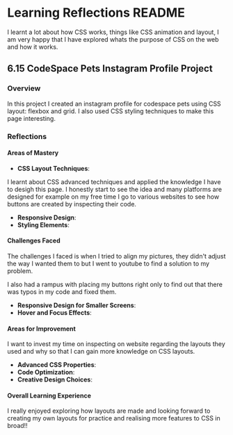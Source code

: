 
# Learning Reflections README 
I learnt a lot about how CSS works, things like CSS animation and layout, I am very happy that I have explored whats the purpose of CSS on the web and how it works.
## **6.15 CodeSpace Pets Instagram Profile Project**

### Overview

In this project I created an instagram profile for codespace pets using CSS layout: flexbox and grid. I also used CSS styling techniques to make this page interesting.


### Reflections

#### Areas of Mastery

- **CSS Layout Techniques**: 

I learnt about CSS advanced techniques and applied the knowledge I have to desigh this page. I honestly start to see the idea and many platforms are designed for example on my free time I go to various websites to see how buttons are created by inspecting their code.
- **Responsive Design**: 
- **Styling Elements**: 

#### Challenges Faced

The challenges I faced is when I tried to align my pictures, they didn't adjust the way I wanted them to but I went  to youtube to find a solution to my problem.

I also had a rampus with placing my buttons right only to find out that there was typos in my code and fixed them.

- **Responsive Design for Smaller Screens**:
- **Hover and Focus Effects**: 

#### Areas for Improvement

I want to invest my time on inspecting on website regarding the layouts they used and why so that I can gain more knowledge on CSS layouts.

- **Advanced CSS Properties**: 
- **Code Optimization**: 
- **Creative Design Choices**:

#### Overall Learning Experience

I really enjoyed exploring how layouts are made and looking forward to creating my own layouts for practice and realising more features to CSS in broad!!
